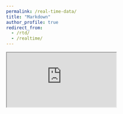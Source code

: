 ```yaml
---
permalink: /real-time-data/
title: "Markdown"
author_profile: true
redirect_from:
  - /rtd/
  - /realtime/
---
```


<iframe src="https://docs.google.com/spreadsheets/d/e/2PACX-1vRxtp4L0x3Suu54Ca7y8oSYl1KgI9lzZwd1QmXW14oItENINND_zXm4C324nTyXAyLG2bVfFzxT06Um/pubhtml?widget=true&amp;headers=false"></iframe>

